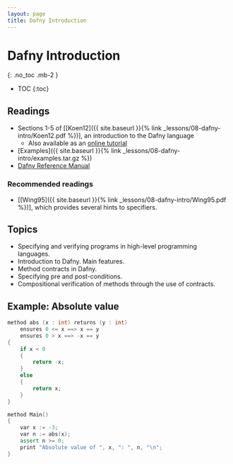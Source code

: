 ```yaml
---
layout: page
title: Dafny Introduction
---
```


# Dafny Introduction
{: .no_toc .mb-2 }

- TOC
{:toc}

## Readings

- Sections 1-5 of [[Koen12]({{ site.baseurl }}{% link _lessons/08-dafny-intro/Koen12.pdf %})], an introduction to the Dafny language
  - Also available as an [online tutorial](http://rise4fun.com/Dafny/tutorial/guide)
- [Examples]({{ site.baseurl }}{% link _lessons/08-dafny-intro/examples.tar.gz %})
- [Dafny Reference Manual](https://dafny-lang.github.io/dafny/DafnyRef/DafnyRef)

### Recommended readings

- [[Wing95]({{ site.baseurl }}{% link _lessons/08-dafny-intro/Wing95.pdf %})], which provides several hints to specifiers.

## Topics

- Specifying and verifying programs in high-level programming languages.
- Introduction to Dafny. Main features.
- Method contracts in Dafny.
- Specifying pre and post-conditions.
- Compositional verification of methods through the use of contracts.

## Example: Absolute value

``` c++
method abs (x : int) returns (y : int)
    ensures 0 <= x ==> x == y
    ensures 0 > x ==> -x == y
{
    if x < 0
    {
        return -x;
    }
    else
    {
        return x;
    }
}

method Main()
{
    var x := -3;
    var n := abs(x);
    assert n >= 0;
    print "Absolute value of ", x, ": ", n, "\n";
}
```
